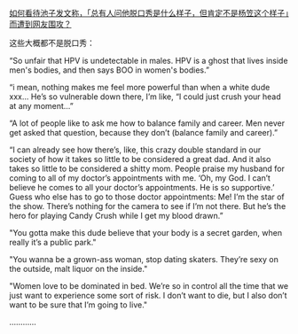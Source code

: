 [如何看待池子发文称，「总有人问他脱口秀是什么样子，但肯定不是杨笠这个样子」而遭到网友围攻？](https://www.zhihu.com/question/436555197/answer/1648640856)




  

这些大概都不是脱口秀：

  
“So unfair that HPV is undetectable in males. HPV is a ghost that lives inside men's bodies, and then says BOO in women's bodies.”

  

“i mean, nothing makes me feel more powerful than when a white dude xxx... He’s so vulnerable down there, I’m like, “I could just crush your head at any moment…”

  

“A lot of people like to ask me how to balance family and career. Men never get asked that question, because they don’t (balance family and career).”

  

“I can already see how there’s, like, this crazy double standard in our society of how it takes so little to be considered a great dad. And it also takes so little to be considered a shitty mom. People praise my husband for coming to all of my doctor’s appointments with me. ‘Oh, my God. I can’t believe he comes to all your doctor’s appointments. He is so supportive.’ Guess who else has to go to those doctor appointments: Me! I’m the star of the show. There’s nothing for the camera to see if I’m not there. But he’s the hero for playing Candy Crush while I get my blood drawn.”

  

"You gotta make this dude believe that your body is a secret garden, when really it’s a public park."

  

"You wanna be a grown-ass woman, stop dating skaters. They’re sexy on the outside, malt liquor on the inside."

  

"Women love to be dominated in bed. We’re so in control all the time that we just want to experience some sort of risk. I don’t want to die, but I also don’t want to be sure that I’m going to live."

  

…………